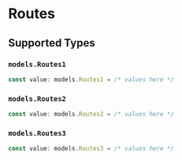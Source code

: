# Routes


## Supported Types

### `models.Routes1`

```typescript
const value: models.Routes1 = /* values here */
```

### `models.Routes2`

```typescript
const value: models.Routes2 = /* values here */
```

### `models.Routes3`

```typescript
const value: models.Routes3 = /* values here */
```

